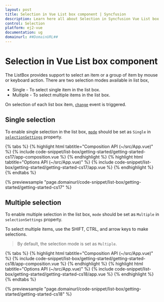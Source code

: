 ```yaml
---
layout: post
title: Selection in Vue List box component | Syncfusion
description: Learn here all about Selection in Syncfusion Vue List box component of Syncfusion Essential JS 2 and more.
control: Selection 
platform: ej2-vue
documentation: ug
domainurl: ##DomainURL##
---
```


# Selection in Vue List box component

The ListBox provides support to select an item or a group of item by mouse or keyboard action. There are two selection modes available in list box,

* Single -  To select single item in the list box.
* Multiple -  To select multiple items in the list box.

On selection of each list box item, [`change`](https://ej2.syncfusion.com/vue/documentation/api/list-box/#change) event is triggered.

## Single selection

To enable single selection in the list box, [`mode`](https://ej2.syncfusion.com/vue/documentation/api/list-box/selectionSettingsModel/#mode) should be set as `Single` in [`selectionSettings`](https://ej2.syncfusion.com/vue/documentation/api/list-box/#selectionsettings) property.

{% tabs %}
{% highlight html tabtitle="Composition API (~/src/App.vue)" %}
{% include code-snippet/list-box/getting-started/getting-started-cs17/app-composition.vue %}
{% endhighlight %}
{% highlight html tabtitle="Options API (~/src/App.vue)" %}
{% include code-snippet/list-box/getting-started/getting-started-cs17/app.vue %}
{% endhighlight %}
{% endtabs %}
        
{% previewsample "page.domainurl/code-snippet/list-box/getting-started/getting-started-cs17" %}

## Multiple selection

To enable multiple selection in the list box, `mode` should be set as `Multiple` in `selectionSettings` property.

To select multiple items, use the SHIFT, CTRL, and arrow keys to make selections.

> By default, the selection mode is set as `Multiple`.

{% tabs %}
{% highlight html tabtitle="Composition API (~/src/App.vue)" %}
{% include code-snippet/list-box/getting-started/getting-started-cs18/app-composition.vue %}
{% endhighlight %}
{% highlight html tabtitle="Options API (~/src/App.vue)" %}
{% include code-snippet/list-box/getting-started/getting-started-cs18/app.vue %}
{% endhighlight %}
{% endtabs %}
        
{% previewsample "page.domainurl/code-snippet/list-box/getting-started/getting-started-cs18" %}